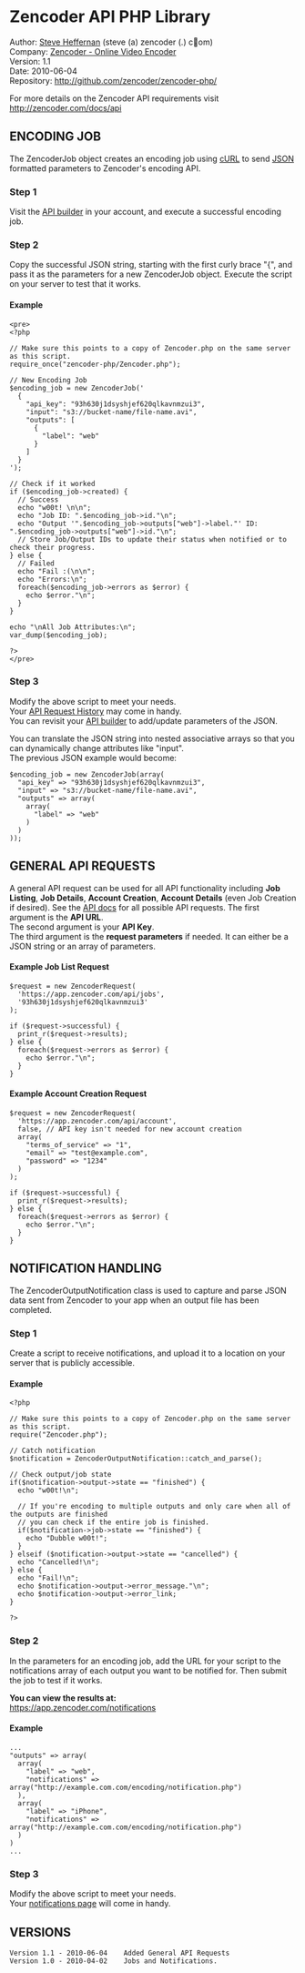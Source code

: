 Zencoder API PHP Library
==========================

Author:  [Steve Heffernan](http://www.steveheffernan.com) (steve (a) zencoder (.) c&#1;om)  
Company: [Zencoder - Online Video Encoder](http://zencoder.com)  
Version: 1.1  
Date:    2010-06-04  
Repository: <http://github.com/zencoder/zencoder-php/>  

For more details on the Zencoder API requirements visit  
<http://zencoder.com/docs/api>


ENCODING JOB
------------
The ZencoderJob object creates an encoding job using [cURL](http://zencoder.com/docs/glossary/curl/)
to send [JSON](http://zencoder.com/docs/glossary/json/) formatted parameters to Zencoder's encoding API.

### Step 1
Visit the [API builder](https://app.zencoder.com/api_builder) in your account,
and execute a successful encoding job.

### Step 2
Copy the successful JSON string, starting with the first curly brace "{",
and pass it as the parameters for a new ZencoderJob object. Execute the script on your server to test that it works.

#### Example
    <pre>
    <?php

    // Make sure this points to a copy of Zencoder.php on the same server as this script.
    require_once("zencoder-php/Zencoder.php");

    // New Encoding Job
    $encoding_job = new ZencoderJob('
      {
        "api_key": "93h630j1dsyshjef620qlkavnmzui3",
        "input": "s3://bucket-name/file-name.avi",
        "outputs": [
          {
            "label": "web"
          }
        ]
      }
    ');

    // Check if it worked
    if ($encoding_job->created) {
      // Success
      echo "w00t! \n\n";
      echo "Job ID: ".$encoding_job->id."\n";
      echo "Output '".$encoding_job->outputs["web"]->label."' ID: ".$encoding_job->outputs["web"]->id."\n";
      // Store Job/Output IDs to update their status when notified or to check their progress.
    } else {
      // Failed
      echo "Fail :(\n\n";
      echo "Errors:\n";
      foreach($encoding_job->errors as $error) {
        echo $error."\n";
      }
    }

    echo "\nAll Job Attributes:\n";
    var_dump($encoding_job);

    ?>
    </pre>

### Step 3
Modify the above script to meet your needs.  
Your [API Request History](https://app.zencoder.com/api_requests) may come in handy.  
You can revisit your [API builder](https://app.zencoder.com/api_builder) to add/update parameters of the JSON.  

You can translate the JSON string into nested associative arrays so that you can dynamically change attributes like "input".  
The previous JSON example would become:

    $encoding_job = new ZencoderJob(array(
      "api_key" => "93h630j1dsyshjef620qlkavnmzui3",
      "input" => "s3://bucket-name/file-name.avi",
      "outputs" => array(
        array(
          "label" => "web"
        )
      )
    ));


GENERAL API REQUESTS
--------------------
A general API request can be used for all API functionality including **Job Listing**, **Job Details**, **Account Creation**, **Account Details** (even Job Creation if desired). See the [API docs](http://zencoder.com/docs/api/) for all possible API requests.
The first argument is the **API URL**.  
The second argument is your **API Key**.  
The third argument is the **request parameters** if needed. It can either be a JSON string or an array of parameters.


#### Example Job List Request

    $request = new ZencoderRequest(
      'https://app.zencoder.com/api/jobs',
      '93h630j1dsyshjef620qlkavnmzui3'
    );

    if ($request->successful) {
      print_r($request->results);
    } else {
      foreach($request->errors as $error) {
        echo $error."\n";
      }
    }

#### Example Account Creation Request

    $request = new ZencoderRequest(
      'https://app.zencoder.com/api/account', 
      false, // API key isn't needed for new account creation
      array(
        "terms_of_service" => "1",
        "email" => "test@example.com",
        "password" => "1234"
      )
    );

    if ($request->successful) {
      print_r($request->results);
    } else {
      foreach($request->errors as $error) {
        echo $error."\n";
      }
    }


NOTIFICATION HANDLING
----------------------
The ZencoderOutputNotification class is used to capture and parse JSON data sent from
Zencoder to your app when an output file has been completed.



### Step 1
Create a script to receive notifications, and upload it to a location on your server that is publicly accessible.

#### Example
    <?php

    // Make sure this points to a copy of Zencoder.php on the same server as this script.
    require("Zencoder.php");

    // Catch notification
    $notification = ZencoderOutputNotification::catch_and_parse();

    // Check output/job state
    if($notification->output->state == "finished") {
      echo "w00t!\n";

      // If you're encoding to multiple outputs and only care when all of the outputs are finished
      // you can check if the entire job is finished.
      if($notification->job->state == "finished") {
        echo "Dubble w00t!";
      }
    } elseif ($notification->output->state == "cancelled") {
      echo "Cancelled!\n";
    } else {
      echo "Fail!\n";
      echo $notification->output->error_message."\n";
      echo $notification->output->error_link;
    }

    ?>

### Step 2
In the parameters for an encoding job, add the URL for your script to the notifications array of each output you want to be notified for. 
Then submit the job to test if it works.  

**You can view the results at:**  
<https://app.zencoder.com/notifications>

#### Example
    ...
    "outputs" => array(
      array(
        "label" => "web",
        "notifications" => array("http://example.com.com/encoding/notification.php")
      ),
      array(
        "label" => "iPhone",
        "notifications" => array("http://example.com.com/encoding/notification.php")
      )
    )
    ...


### Step 3
Modify the above script to meet your needs.  
Your [notifications page](https://app.zencoder.com/notifications) will come in handy.

VERSIONS
---------
    Version 1.1 - 2010-06-04    Added General API Requests
    Version 1.0 - 2010-04-02    Jobs and Notifications.